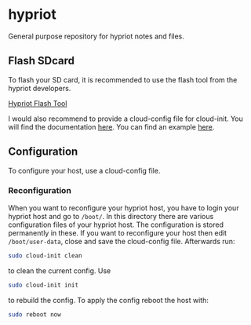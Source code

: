 # hypriot

General purpose repository for hypriot notes and files.

## Flash SDcard

To flash your SD card, it is recommended to use the flash tool from the hypriot developers.

[Hypriot Flash Tool](https://github.com/hypriot/flash)

I would also recommend to provide a cloud-config file for cloud-init. You will find the documentation [here](https://cloudinit.readthedocs.io/en/latest/). You can find an example [here](https://github.com/racoon63/hypriot/cloud-init/cloud-config.example.yaml).

## Configuration

To configure your host, use a cloud-config file.

### Reconfiguration

When you want to reconfigure your hypriot host, you have to login your hypriot host and go to `/boot/`. In this directory there are various configuration files of your hypriot host. The configuration is stored permanently in these. If you want to reconfigure your host then edit `/boot/user-data`, close and save the cloud-config file. Afterwards run:

```bash
sudo cloud-init clean
```

to clean the current config. Use

```bash
sudo cloud-init init
```

to rebuild the config. To apply the config reboot the host with:

```bash
sudo reboot now
```
